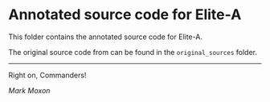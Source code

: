 # Annotated source code for Elite-A

This folder contains the annotated source code for Elite-A.

The original source code from can be found in the `original_sources` folder.

---

Right on, Commanders!

_Mark Moxon_